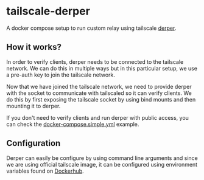 # tailscale-derper

A docker compose setup to run custom relay using tailscale [derper](https://tailscale.com/kb/1118/custom-derp-servers).


## How it works?

In order to verify clients, derper needs to be connected to the tailscale network. We can do this in multiple ways but in this particular setup, we use a pre-auth key to join the tailscale network.

Now that we have joined the tailscale network, we need to provide derper with the socket to communicate with tailscaled so it can verify clients. We do this by first exposing the tailscale socket by using bind mounts and then mounting it to derper.

If you don't need to verify clients and run derper with public access, you can check the [docker-compose.simple.yml](examples/docker-compose.simple.yml) example.


## Configuration

Derper can easily be configure by using command line arguments and since we are using official tailscale image, it can be configured using environment variables found on [Dockerhub](https://hub.docker.com/r/tailscale/tailscale).
